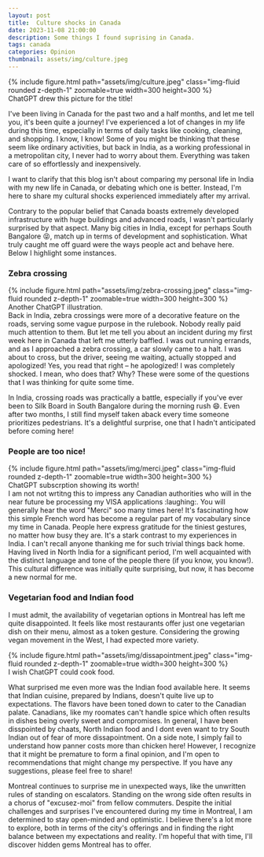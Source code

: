 ```yaml
---
layout: post
title:  Culture shocks in Canada
date: 2023-11-08 21:00:00
description: Some things I found suprising in Canada.
tags: canada
categories: Opinion
thumbnail: assets/img/culture.jpeg
---
```


<div class="row mt-3">
    <div class="col-sm mt-3 mt-md-0 text-center">
        {% include figure.html path="assets/img/culture.jpeg" class="img-fluid rounded z-depth-1" zoomable=true width=300 height=300 %}
    </div>
</div>
<div class="caption">
    ChatGPT drew this picture for the title!
</div>

I've been living in Canada for the past two and a half months, and let me tell you, it's been quite a journey! I've experienced a lot of changes in my life during this time, especially in terms of daily tasks like cooking, cleaning, and shopping. I know, I know! Some of you might be thinking that these seem like ordinary activities, but back in India, as a working professional in a metropolitan city, I never had to worry about them. Everything was taken care of so effortlessly and inexpensively.

I want to clarify that this blog isn't about comparing my personal life in India with my new life in Canada, or debating which one is better. Instead, I'm here to share my cultural shocks experienced immediately after my arrival.

Contrary to the popular belief that Canada boasts extremely developed infrastructure with huge buildings and advanced roads, I wasn't particularly surprised by that aspect. Many big cities in India, except for perhaps South Bangalore :stuck_out_tongue_closed_eyes:, match up in terms of development and sophistication. What truly caught me off guard were the ways people act and behave here. Below I highlight some instances.


### Zebra crossing
<div class="row mt-3">
    <div class="col-sm mt-3 mt-md-0 text-center">
        {% include figure.html path="assets/img/zebra-crossing.jpeg" class="img-fluid rounded z-depth-1" zoomable=true width=300 height=300 %}
    </div>
</div>
<div class="caption">
    Another ChatGPT illustration.
</div>
Back in India, zebra crossings were more of a decorative feature on the roads, serving some vague purpose in the rulebook. Nobody really paid much attention to them. But let me tell you about an incident during my first week here in Canada that left me utterly baffled. I was out running errands, and as I approached a zebra crossing, a car slowly came to a halt. I was about to cross, but the driver, seeing me waiting, actually stopped and apologized! Yes, you read that right – he apologized! I was completely shocked. I mean, who does that? Why? These were some of the questions that I was thinking for quite some time.

In India, crossing roads was practically a battle, especially if you've ever been to Silk Board in South Bangalore during the morning rush :smile:. Even after two months, I still find myself taken aback every time someone prioritizes pedestrians. It's a delightful surprise, one that I hadn't anticipated before coming here!


### People are too nice!
<div class="row mt-3">
    <div class="col-sm mt-3 mt-md-0 text-center">
        {% include figure.html path="assets/img/merci.jpeg" class="img-fluid rounded z-depth-1" zoomable=true width=300 height=300 %}
    </div>
</div>
<div class="caption">
    ChatGPT subscrption showing its worth!
</div>
I am not not wrtitng this to impress any Canadian authorities who will in the near future be processing my VISA applications :laughing:. You will generally hear the word "Merci" soo many times here! It's fascinating how this simple French word has become a regular part of my vocabulary since my time in Canada. People here express gratitude for the tiniest gestures, no matter how busy they are. It's a stark contrast to my experiences in India. I can't recall anyone thanking me for such trivial things back home. Having lived in North India for a significant period, I'm well acquainted with the distinct language and tone of the people there (if you know, you know!). This cultural difference was initially quite surprising, but now, it has become a new normal for me.


### Vegetarian food and Indian food
I must admit, the availability of vegetarian options in Montreal has left me quite disappointed. It feels like most restaurants offer just one vegetarian dish on their menu, almost as a token gesture. Considering the growing vegan movement in the West, I had expected more variety.

<div class="row mt-3">
    <div class="col-sm mt-3 mt-md-0 text-center">
        {% include figure.html path="assets/img/dissapointment.jpeg" class="img-fluid rounded z-depth-1" zoomable=true width=300 height=300 %}
    </div>
</div>
<div class="caption">
    I wish ChatGPT could cook food.
</div>

What surprised me even more was the Indian food available here. It seems that Indian cuisine, prepared by Indians, doesn't quite live up to expectations. The flavors have been toned down to cater to the Canadian palate. Canadians, like my roomates can't handle spice which often results in dishes being overly sweet and compromises. In general, I have been disspointed by chaats, North Indian food and I dont even want to try South Indian out of fear of more dissapointment. On a side note, I simply fail to understand how panner costs more than chicken here! However, I recognize that it might be premature to form a final opinion, and I'm open to recommendations that might change my perspective. If you have any suggestions, please feel free to share!

 Montreal continues to surprise me in unexpected ways, like the unwritten rules of standing on escalators. Standing on the wrong side often results in a chorus of "excusez-moi" from fellow commuters. Despite the initial challenges and surprises I've encountered during my time in Montreal, I am determined to stay open-minded and optimistic. I believe there's a lot more to explore, both in terms of the city's offerings and in finding the right balance between my expectations and reality. I'm hopeful that with time, I'll discover hidden gems Montreal has to offer.